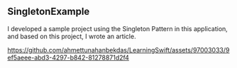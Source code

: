 ## SingletonExample

I developed a sample project using the Singleton Pattern in this application, and based on this project, I wrote an article.

https://github.com/ahmettunahanbekdas/LearningSwift/assets/97003033/9ef5aeee-abd3-4297-b842-81278871d2f4
